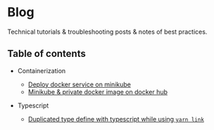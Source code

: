 # Blog

Technical tutorials & troubleshooting posts & notes of best practices.

## Table of contents

- Containerization
  - [Deploy docker service on minikube](https://github.com/hueyhe/blog/issues/3)
  - [Minikube & private docker image on docker hub](https://github.com/hueyhe/blog/issues/2)

- Typescript
  - [Duplicated type define with typescript while using `yarn link`](https://github.com/hueyhe/blog/issues/1)

